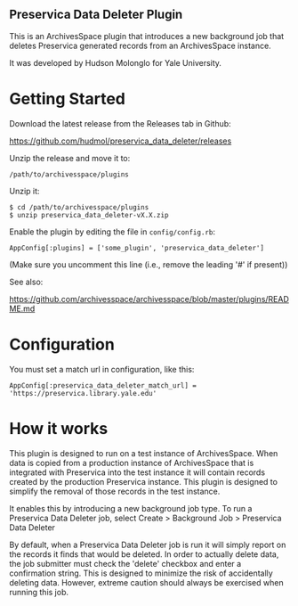 Preservica Data Deleter Plugin
------------------------------

This is an ArchivesSpace plugin that introduces a new background job that deletes
Preservica generated records from an ArchivesSpace instance.

It was developed by Hudson Molonglo for Yale University.

# Getting Started

Download the latest release from the Releases tab in Github:

  https://github.com/hudmol/preservica_data_deleter/releases

Unzip the release and move it to:

    /path/to/archivesspace/plugins

Unzip it:

    $ cd /path/to/archivesspace/plugins
    $ unzip preservica_data_deleter-vX.X.zip

Enable the plugin by editing the file in `config/config.rb`:

    AppConfig[:plugins] = ['some_plugin', 'preservica_data_deleter']

(Make sure you uncomment this line (i.e., remove the leading '#' if present))

See also:

  https://github.com/archivesspace/archivesspace/blob/master/plugins/README.md

# Configuration

You must set a match url in configuration, like this:

    AppConfig[:preservica_data_deleter_match_url] = 'https://preservica.library.yale.edu'


# How it works

This plugin is designed to run on a test instance of ArchivesSpace. When data is copied from
a production instance of ArchivesSpace that is integrated with Preservica into the test instance
it will contain records created by the production Preservica instance. This plugin is designed
to simplify the removal of those records in the test instance.

It enables this by introducing a new background job type. To run a Preservica Data Deleter job,
select Create > Background Job > Preservica Data Deleter

By default, when a Preservica Data Deleter job is run it will simply report on the records it
finds that would be deleted. In order to actually delete data, the job submitter must check the
'delete' checkbox and enter a confirmation string. This is designed to minimize the risk of accidentally
deleting data. However, extreme caution should always be exercised when running this job.

